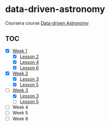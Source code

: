 # data-driven-astronomy

Coursera course [Data-driven Astronomy][1]

## TOC

- [x] [Week 1](week1)
  - [x] [Lesson 2](week1/lesson2.ipynb)
  - [x] [Lesson 4](week1/lesson4.ipynb)
  - [x] [Lesson 6](week1/lesson6.ipynb)
- [x] [Week 2](week2)
  - [x] [Lesson 3](week2/lesson3.ipynb)
  - [x] [Lesson 5](week2/lesson5.ipynb)
- [ ] [Week 3](week3)
  - [x] [Lesson 3](week3/lesson3.ipynb)
  - [ ] [Lesson 5](week3/lesson5.ipynb)
- [ ] Week 4
- [ ] Week 5
- [ ] Week 6

 [1]: https://www.coursera.org/learn/data-driven-astronomy/
